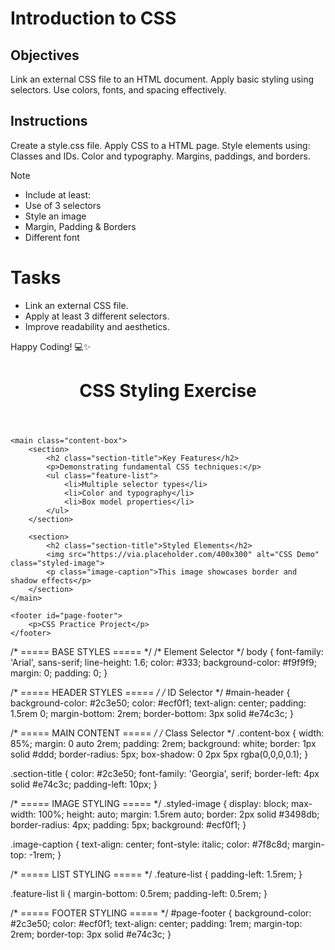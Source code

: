 # Introduction to CSS

## Objectives
Link an external CSS file to an HTML document.
Apply basic styling using selectors.
Use colors, fonts, and spacing effectively.

## Instructions

Create a style.css file.
Apply CSS to a HTML page.
Style elements using:
Classes and IDs.
Color and typography.
Margins, paddings, and borders.

>[!NOTE]
>  - Include at least:
>  - Use of 3 selectors
>  - Style an image
>  - Margin, Padding & Borders
>  - Different font

# Tasks
 - Link an external CSS file.
 - Apply at least 3 different selectors.
 - Improve readability and aesthetics.

Happy Coding! 💻✨

<!DOCTYPE html>
<html lang="en">
<head>
    <meta charset="UTF-8">
    <meta name="viewport" content="width=device-width, initial-scale=1.0">
    <title>CSS Introduction</title>
    <!-- External CSS Link -->
    <link rel="stylesheet" href="style.css">
</head>
<body>
    <header id="main-header">
        <h1>CSS Styling Exercise</h1>
    </header>
    
    <main class="content-box">
        <section>
            <h2 class="section-title">Key Features</h2>
            <p>Demonstrating fundamental CSS techniques:</p>
            <ul class="feature-list">
                <li>Multiple selector types</li>
                <li>Color and typography</li>
                <li>Box model properties</li>
            </ul>
        </section>
        
        <section>
            <h2 class="section-title">Styled Elements</h2>
            <img src="https://via.placeholder.com/400x300" alt="CSS Demo" class="styled-image">
            <p class="image-caption">This image showcases border and shadow effects</p>
        </section>
    </main>
    
    <footer id="page-footer">
        <p>CSS Practice Project</p>
    </footer>
</body>
</html>
/* ===== BASE STYLES ===== */
/* Element Selector */
body {
    font-family: 'Arial', sans-serif;
    line-height: 1.6;
    color: #333;
    background-color: #f9f9f9;
    margin: 0;
    padding: 0;
}

/* ===== HEADER STYLES ===== */
/* ID Selector */
#main-header {
    background-color: #2c3e50;
    color: #ecf0f1;
    text-align: center;
    padding: 1.5rem 0;
    margin-bottom: 2rem;
    border-bottom: 3px solid #e74c3c;
}

/* ===== MAIN CONTENT ===== */
/* Class Selector */
.content-box {
    width: 85%;
    margin: 0 auto 2rem;
    padding: 2rem;
    background: white;
    border: 1px solid #ddd;
    border-radius: 5px;
    box-shadow: 0 2px 5px rgba(0,0,0,0.1);
}

.section-title {
    color: #2c3e50;
    font-family: 'Georgia', serif;
    border-left: 4px solid #e74c3c;
    padding-left: 10px;
}

/* ===== IMAGE STYLING ===== */
.styled-image {
    display: block;
    max-width: 100%;
    height: auto;
    margin: 1.5rem auto;
    border: 2px solid #3498db;
    border-radius: 4px;
    padding: 5px;
    background: #ecf0f1;
}

.image-caption {
    text-align: center;
    font-style: italic;
    color: #7f8c8d;
    margin-top: -1rem;
}

/* ===== LIST STYLING ===== */
.feature-list {
    padding-left: 1.5rem;
}

.feature-list li {
    margin-bottom: 0.5rem;
    padding-left: 0.5rem;
}

/* ===== FOOTER STYLING ===== */
#page-footer {
    background-color: #2c3e50;
    color: #ecf0f1;
    text-align: center;
    padding: 1rem;
    margin-top: 2rem;
    border-top: 3px solid #e74c3c;
}
